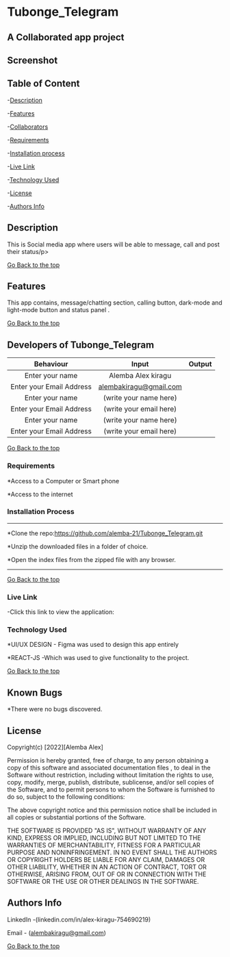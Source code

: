 # Tubonge_Telegram

## A Collaborated app project

## Screenshot


## Table of Content

-[Description](#description)

-[Features](#features)

-[Collaborators](#developers-of-tubonge_telegram)

-[Requirements](#requirements)

-[Installation process](#installation-process)

-[Live Link](#Live-Link)

-[Technology Used](#technology-Used)

-[License](#license)

-[Authors Info](#Authors-info)

## Description

<p>This is Social media app where users will be able to message, call and post their status/p>

[Go Back to the top](#Tubonge_Telegram)

## Features

This app contains, message/chatting section, calling button, dark-mode and light-mode button and status panel . 

[Go Back to the top](#Tubonge_Telegram)

## Developers of Tubonge_Telegram

|Behaviour |Input   |Output
|:---------:|:-------:|:-------:|
|Enter your name | Alemba Alex kiragu |    |
|Enter your Email Address |alembakiragu@gmail.com |    |
|Enter your name | (write your name here) |    |
|Enter your Email Address |(write your email here) |    |
|Enter your name | (write your name here) |    |
|Enter your Email Address |(write your email here) |    |

[Go Back to the top](#Tubonge_Telegram)

### Requirements

*Access to a Computer or Smart phone

*Access to the internet

### Installation Process

****

*Clone the repo:https://github.com/alemba-21/Tubonge_Telegram.git

*Unzip the downloaded files in a folder of choice.

*Open the index files from the zipped file with any browser.
****

[Go Back to the top](#Tubonge_Telegram)

### Live Link

-Click this link to view the application: 

### Technology Used

*UI/UX DESIGN - Figma was used to design this app entirely

*REACT-JS -Which was used to give functionality to the project.

[Go Back to the top](#Tubonge_Telegram)

## Known Bugs

*There were no bugs discovered.

## License

Copyright(c) [2022][Alemba Alex]

Permission is hereby granted, free of charge, to any person obtaining a copy of this software and associated documentation files , to deal in the Software without restriction, including without limitation the rights to use, copy, modify, merge, publish, distribute, sublicense, and/or sell copies of the Software, and to permit persons to whom the Software is furnished to do so, subject to the following conditions:

The above copyright notice and this permission notice shall be included in all copies or substantial portions of the Software.

THE SOFTWARE IS PROVIDED "AS IS", WITHOUT WARRANTY OF ANY KIND, EXPRESS OR IMPLIED, INCLUDING BUT NOT LIMITED TO THE WARRANTIES OF MERCHANTABILITY, FITNESS FOR A PARTICULAR PURPOSE AND NONINFRINGEMENT. IN NO EVENT SHALL THE AUTHORS OR COPYRIGHT HOLDERS BE LIABLE FOR ANY CLAIM, DAMAGES OR OTHER LIABILITY, WHETHER IN AN ACTION OF CONTRACT, TORT OR OTHERWISE, ARISING FROM, OUT OF OR IN CONNECTION WITH THE SOFTWARE OR THE USE OR OTHER DEALINGS IN THE SOFTWARE.

## Authors Info

LinkedIn -(linkedin.com/in/alex-kiragu-754690219)

Email - (alembakiragu@gmail.com)

[Go Back to the top](#Tubonge_Telegram)